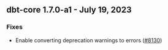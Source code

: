 ## dbt-core 1.7.0-a1 - July 19, 2023

### Fixes

- Enable converting deprecation warnings to errors ([#8130](https://github.com/dbt-labs/dbt-core/issues/8130))
